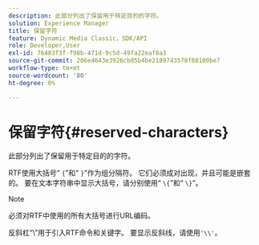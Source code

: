 ```yaml
---
description: 此部分列出了保留用于特定目的的字符。
solution: Experience Manager
title: 保留字符
feature: Dynamic Media Classic，SDK/API
role: Developer,User
exl-id: 76483f3f-f98b-471d-9c5d-49fa22eaf8a3
source-git-commit: 206e4643e3926cb85b4be2189743578f88180be7
workflow-type: tm+mt
source-wordcount: '80'
ht-degree: 0%

---
```


# 保留字符{#reserved-characters}

此部分列出了保留用于特定目的的字符。

RTF使用大括号“ `{`”和“ `}`”作为组分隔符。 它们必须成对出现，并且可能是嵌套的。 要在文本字符串中显示大括号，请分别使用“ `\{`”和“ `\}`”。

>[!NOTE]
>
>必须对RTF中使用的所有大括号进行URL编码。

反斜杠“\”用于引入RTF命令和关键字。 要显示反斜线，请使用`'\\'`。
